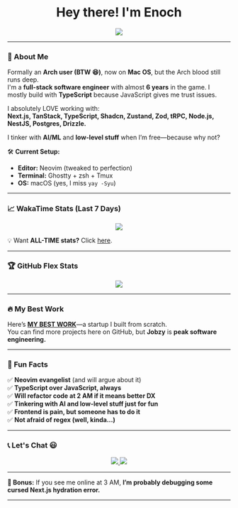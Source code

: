 <h1 align="center">Hey there! I'm Enoch</h1>

<p align="center">
  <img src="https://readme-typing-svg.herokuapp.com?font=JetBrains+Mono&size=22&duration=3000&color=F75C7E&center=true&vCenter=true&width=500&height=30&lines=I+use+Neovim+BTW!;JavaScript+on+the+server+isn't+too+bad" />
</p>

---

### 🚀 About Me  
Formally an **Arch user (BTW 😆)**, now on **Mac OS**, but the Arch blood still runs deep.  
I'm a **full-stack software engineer** with almost **6 years** in the game. I mostly build with **TypeScript** because JavaScript gives me trust issues.  

I absolutely LOVE working with:  
**Next.js, TanStack, TypeScript, Shadcn, Zustand, Zod, tRPC, Node.js, NestJS, Postgres, Drizzle.**  

I tinker with **AI/ML** and **low-level stuff** when I’m free—because why not?  

🛠 **Current Setup:**  
- **Editor:** Neovim (tweaked to perfection)  
- **Terminal:** Ghostty + zsh + Tmux  
- **OS:** macOS (yes, I miss `yay -Syu`)  

---

### 📈 WakaTime Stats (Last 7 Days)  
<p align="center">
  <img src="https://github-readme-stats.vercel.app/api/wakatime?username=enkambale&theme=dark&layout=compact&custom_title=WakaTime%20Stats%20(Last%207%20Days)" />
</p>

💡 Want **ALL-TIME stats?** Click [here](https://wakatime.com/@enkambale).  

---

### 🏆 GitHub Flex Stats  
<p align="center">
  <img src="https://github-readme-activity-graph.vercel.app/graph?username=camballe&theme=github-dark" />
</p>

---

### 🔥 My Best Work  
Here’s **<a href="https://talent.jobzy.africa">MY BEST WORK</a>**—a startup I built from scratch.  
You can find more projects here on GitHub, but **Jobzy** is **peak software engineering.**  

---

### 🎯 Fun Facts  
✅ **Neovim evangelist** (and will argue about it)  
✅ **TypeScript over JavaScript, always**  
✅ **Will refactor code at 2 AM if it means better DX**  
✅ **Tinkering with AI and low-level stuff just for fun**  
✅ **Frontend is pain, but someone has to do it**  
✅ **Not afraid of regex (well, kinda…)**  

---

### 📞 Let's Chat 😃  
<p align="center">
  <a href="https://linkedin.com/in/enochkambale">
    <img src="https://img.shields.io/badge/LinkedIn-%230077B5.svg?logo=linkedin&logoColor=white" />
  </a>
  <a href="https://x.com/enkambale">
    <img src="https://img.shields.io/badge/X-black.svg?logo=X&logoColor=white" />
  </a>
</p>

---

**🔮 Bonus:** If you see me online at 3 AM, **I’m probably debugging some cursed Next.js hydration error.**  

---

<!---![](https://github-readme-streak-stats.herokuapp.com/?user=camballe&theme=dark&hide_border=false) <br/>-->
